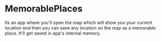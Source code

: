 # MemorablePlaces
Its an app where you'll open the map which will show you your current location and then you can save any location on the map as a memorable place. It'll get saved in app's internal memory.
